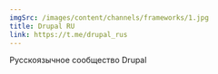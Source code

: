```yaml
---
imgSrc: /images/content/channels/frameworks/1.jpg
title: Drupal RU
link: https://t.me/drupal_rus
---
```


Русскоязычное сообщество Drupal
